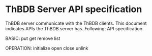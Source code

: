 # ThBDB Server API specification

ThBDB server communicate with the ThBDB clients.
This document indicates APIs the ThBDB server has.
Following: API specification.

BASIC:
  put
  get
  remove
  list

OPERATION:
  initialize
  open
  close
  unlink
